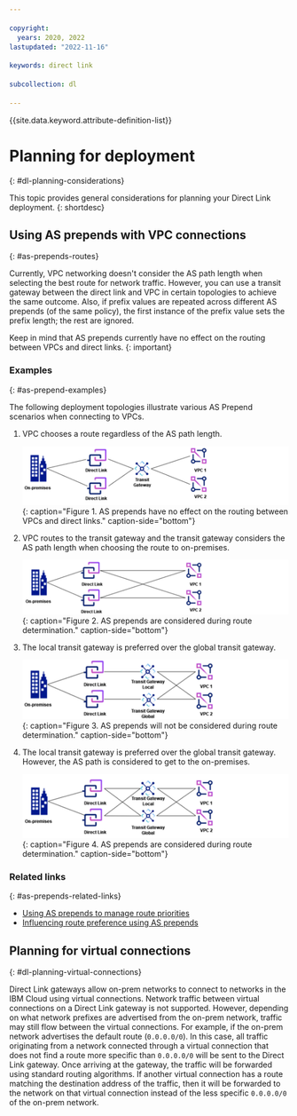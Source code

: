 ```yaml
---

copyright:
  years: 2020, 2022
lastupdated: "2022-11-16"

keywords: direct link

subcollection: dl

---
```


{{site.data.keyword.attribute-definition-list}}

# Planning for deployment
{: #dl-planning-considerations}

This topic provides general considerations for planning your Direct Link deployment.
{: shortdesc}

## Using AS prepends with VPC connections
{: #as-prepends-routes}

Currently, VPC networking doesn't consider the AS path length when selecting the best route for network traffic. However, you can use a transit gateway between the direct link and VPC in certain topologies to achieve the same outcome. Also, if prefix values are repeated across different AS prepends (of the same policy), the first instance of the prefix value sets the prefix length; the rest are ignored.

Keep in mind that AS prepends currently have no effect on the routing between VPCs and direct links.
{: important}
 
### Examples
{: #as-prepend-examples}

The following deployment topologies illustrate various AS Prepend scenarios when connecting to VPCs.  

1. VPC chooses a route regardless of the AS path length.

   ![AS prepends have no effect on the routing between VPCs and direct links](/images/asprepends_2.png){: caption="Figure 1. AS prepends have no effect on the routing between VPCs and direct links." caption-side="bottom"}
   
1. VPC routes to the transit gateway and the transit gateway considers the AS path length when choosing the route to on-premises.

   ![AS prepends are considered during route determination](/images/asprepends_1.png){: caption="Figure 2. AS prepends are considered during route determination." caption-side="bottom"}

1. The local transit gateway is preferred over the global transit gateway.

   ![AS prepends will not be considered during route determination](/images/asprepends_3.png){: caption="Figure 3. AS prepends will not be considered during route determination." caption-side="bottom"}
   
1. The local transit gateway is preferred over the global transit gateway. However, the AS path is considered to get to the on-premises.

   ![AS prepends are considered during route determination](/images/asprepends_4.png){: caption="Figure 4. AS prepends are considered during route determination." caption-side="bottom"}

### Related links
{: #as-prepends-related-links}

* [Using AS prepends to manage route priorities](/docs/dl?topic=dl-dl-about#use-case-1) 
* [Influencing route preference using AS prepends](/docs/dl?topic=dl-models-for-diversity-and-redundancy-in-direct-link#dl-bgp-path-selection) 

## Planning for virtual connections
{: #dl-planning-virtual-connections}

Direct Link gateways allow on-prem networks to connect to networks in the IBM Cloud using virtual connections. Network traffic between virtual connections on a Direct Link gateway is not supported. However, depending on what network prefixes are advertised from the on-prem network, traffic may still flow between the virtual connections. For example, if the on-prem network advertises the default route (`0.0.0.0/0`). In this case, all traffic originating from a network connected through a virtual connection that does not find a route more specific than `0.0.0.0/0` will be sent to the Direct Link gateway. Once arriving at the gateway, the traffic will be forwarded using standard routing algorithms. If another virtual connection has a route matching the destination address of the traffic, then it will be forwarded to the network on that virtual connection instead of the less specific `0.0.0.0/0` of the on-prem network. 

